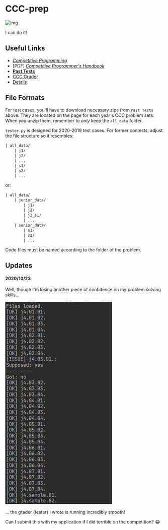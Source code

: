 # CCC-prep
![img](https://5b0988e595225.cdn.sohucs.com/images/20190531/e47f06c53dae4b1d9197bf594c377ac8.jpeg)

I can do it!

## Useful Links
* *[Competitive Programming](https://cpbook.net)*
* [PDF] *[Competitive Programmer's Handbook](https://cses.fi/book/book.pdf)*
* **[Past Tests](https://www.cemc.uwaterloo.ca/contests/past_contests.html#ccc)**
* [CCC Grader](https://cccgrader.com)
* [Details](https://cemc.uwaterloo.ca/contests/computing/details.html)

## File Formats
For test cases, you'll have to download necessary zips from `Past Tests` above.
They are located on the page for each year's CCC problem sets. When you unzip them, remember to *only* keep the `all_data`
folder. 

`tester.py` is designed for 2020-2019 test cases. For former contests, adjust the file structure so it resembles:

```
| all_data/
    | j1/
    | j2/
    | ...
    | s1/
    | s2/
    | ...
```

or:

```
| all_data/
    | junior_data/
        | j1/
        | j2/
        | j3_s1/
        | ...
    | senior_data/
        | s1/
        | s2/
        | ...
```

Code files must be named according to the folder of the problem.

## Updates
#### 2020/10/23
Well, though I'm losing another piece of confidence on my problem solving skills...

![screenshot](https://github.com/Cynthia7979/CCC-prep/blob/main/resources/Screenshot_2020-10-23_182522.png?raw=true)

... the grader (tester) I wrote is running incredibly smooth!

Can I submit this with my application if I did terrible on the competition? :joy: